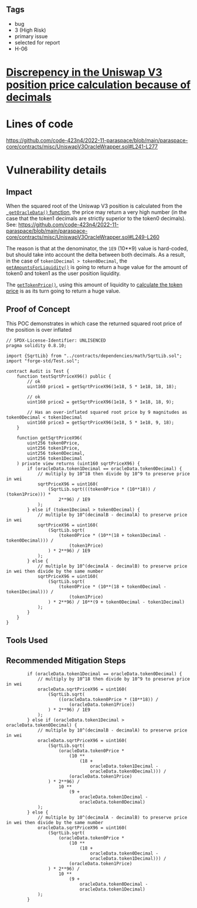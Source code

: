 ## Tags

- bug
- 3 (High Risk)
- primary issue
- selected for report
- H-06

# [Discrepency in the Uniswap V3 position price calculation because of decimals](https://github.com/code-423n4/2022-11-paraspace-findings/issues/455) 

# Lines of code

https://github.com/code-423n4/2022-11-paraspace/blob/main/paraspace-core/contracts/misc/UniswapV3OracleWrapper.sol#L241-L277


# Vulnerability details

## Impact
When the squared root of the Uniswap V3 position is calculated from the [`_getOracleData()` function](https://github.com/code-423n4/2022-11-paraspace/blob/main/paraspace-core/contracts/misc/UniswapV3OracleWrapper.sol#L221-L280), the price may return a very high number (in the case that the token1 decimals are strictly superior to the token0 decimals). See: https://github.com/code-423n4/2022-11-paraspace/blob/main/paraspace-core/contracts/misc/UniswapV3OracleWrapper.sol#L249-L260

The reason is that at the denominator, the `1E9` (10**9) value is hard-coded, but should take into account the delta between both decimals.
As a result, in the case of `token1Decimal > token0Decimal`, the [`getAmountsForLiquidity()`](https://github.com/code-423n4/2022-11-paraspace/blob/main/paraspace-core/contracts/dependencies/uniswap/LiquidityAmounts.sol#L172-L205) is going to return a huge value for the amount of token0 and token1 as the user position liquidity.

The [`getTokenPrice()`](https://github.com/code-423n4/2022-11-paraspace/blob/main/paraspace-core/contracts/misc/UniswapV3OracleWrapper.sol#L156), using this amount of liquidity to [calculate the token price](https://github.com/code-423n4/2022-11-paraspace/blob/main/paraspace-core/contracts/misc/UniswapV3OracleWrapper.sol#L176-L180) is as its turn going to return a huge value.

## Proof of Concept

This POC demonstrates in which case the returned squared root price of the position is over inflated

```solidity
// SPDX-License-Identifier: UNLISENCED
pragma solidity 0.8.10;

import {SqrtLib} from "../contracts/dependencies/math/SqrtLib.sol";
import "forge-std/Test.sol";

contract Audit is Test {
    function testSqrtPriceX96() public {
        // ok
        uint160 price1 = getSqrtPriceX96(1e18, 5 * 1e18, 18, 18);

        // ok
        uint160 price2 = getSqrtPriceX96(1e18, 5 * 1e18, 18, 9);

        // Has an over-inflated squared root price by 9 magnitudes as token0Decimal < token1Decimal
        uint160 price3 = getSqrtPriceX96(1e18, 5 * 1e18, 9, 18);
    }

    function getSqrtPriceX96(
        uint256 token0Price,
        uint256 token1Price,
        uint256 token0Decimal,
        uint256 token1Decimal
    ) private view returns (uint160 sqrtPriceX96) {
        if (oracleData.token1Decimal == oracleData.token0Decimal) {
            // multiply by 10^18 then divide by 10^9 to preserve price in wei
            sqrtPriceX96 = uint160(
                (SqrtLib.sqrt(((token0Price * (10**18)) / (token1Price))) *
                    2**96) / 1E9
            );
        } else if (token1Decimal > token0Decimal) {
            // multiple by 10^(decimalB - decimalA) to preserve price in wei
            sqrtPriceX96 = uint160(
                (SqrtLib.sqrt(
                    (token0Price * (10**(18 + token1Decimal - token0Decimal))) /
                        (token1Price)
                ) * 2**96) / 1E9
            );
        } else {
            // multiple by 10^(decimalA - decimalB) to preserve price in wei then divide by the same number
            sqrtPriceX96 = uint160(
                (SqrtLib.sqrt(
                    (token0Price * (10**(18 + token0Decimal - token1Decimal))) /
                        (token1Price)
                ) * 2**96) / 10**(9 + token0Decimal - token1Decimal)
            );
        }
    }
}
```

## Tools Used

## Recommended Mitigation Steps

```solidity
        if (oracleData.token1Decimal == oracleData.token0Decimal) {
            // multiply by 10^18 then divide by 10^9 to preserve price in wei
            oracleData.sqrtPriceX96 = uint160(
                (SqrtLib.sqrt(
                    ((oracleData.token0Price * (10**18)) /
                        (oracleData.token1Price))
                ) * 2**96) / 1E9
            );
        } else if (oracleData.token1Decimal > oracleData.token0Decimal) {
            // multiple by 10^(decimalB - decimalA) to preserve price in wei
            oracleData.sqrtPriceX96 = uint160(
                (SqrtLib.sqrt(
                    (oracleData.token0Price *
                        (10 **
                            (18 +
                                oracleData.token1Decimal -
                                oracleData.token0Decimal))) /
                        (oracleData.token1Price)
                ) * 2**96) /
                    10 **
                        (9 +
                            oracleData.token1Decimal -
                            oracleData.token0Decimal)
            );
        } else {
            // multiple by 10^(decimalA - decimalB) to preserve price in wei then divide by the same number
            oracleData.sqrtPriceX96 = uint160(
                (SqrtLib.sqrt(
                    (oracleData.token0Price *
                        (10 **
                            (18 +
                                oracleData.token0Decimal -
                                oracleData.token1Decimal))) /
                        (oracleData.token1Price)
                ) * 2**96) /
                    10 **
                        (9 +
                            oracleData.token0Decimal -
                            oracleData.token1Decimal)
            );
        }
```